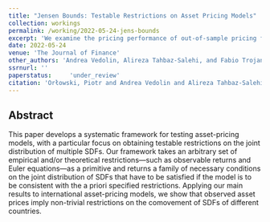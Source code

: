 ```yaml
---
title: "Jensen Bounds: Testable Restrictions on Asset Pricing Models"
collection: workings
permalink: /working/2022-05-24-jens-bounds
excerpt: 'We examine the pricing performance of out-of-sample pricing factors in the broad cross-section of currency returns. To this end, we develop a methodology for estimating empirical minimum-dispersion stochastic discount factors (SDFs) under constraints on maximum position leverage. Under leverage constraints compatible with those observed in the currency markets, our empirical SDFs deliver smaller out-of-sample pricing errors than existing factor models, and are priced in individual currency and hedge fund cross-sections. After transaction costs, an investable SDF portfolio delivers a Sharpe ratio of around 0.8 and positively skewed returns. These empirical SDFs offer tractable benchmarks for candidate currency pricing models.'
date: 2022-05-24
venue: 'The Journal of Finance'
other_authors: 'Andrea Vedolin, Alireza Tahbaz-Salehi, and Fabio Trojani'
ssrnurl: ''
paperstatus:	 'under_review'
citation: 'Orłowski, Piotr and Andrea Vedolin and Alireza Tahbaz-Salehi and Fabio Trojani (2022) Jensen Bounds: Testable Restrictions on Asset Pricing Models'
---
```

## Abstract

This paper develops a systematic framework for testing asset-pricing models, with a particular focus on obtaining testable restrictions on the joint distribution of multiple SDFs. Our framework takes an arbitrary set of empirical and/or theoretical restrictions—such as observable returns and Euler equations—as a primitive and returns a family of necessary conditions on the joint distribution of SDFs that have to be satisfied if the model is to be consistent with the a priori specified restrictions. Applying our main results to international asset-pricing models, we show that observed asset prices imply non-trivial restrictions on the comovement of SDFs of different countries.